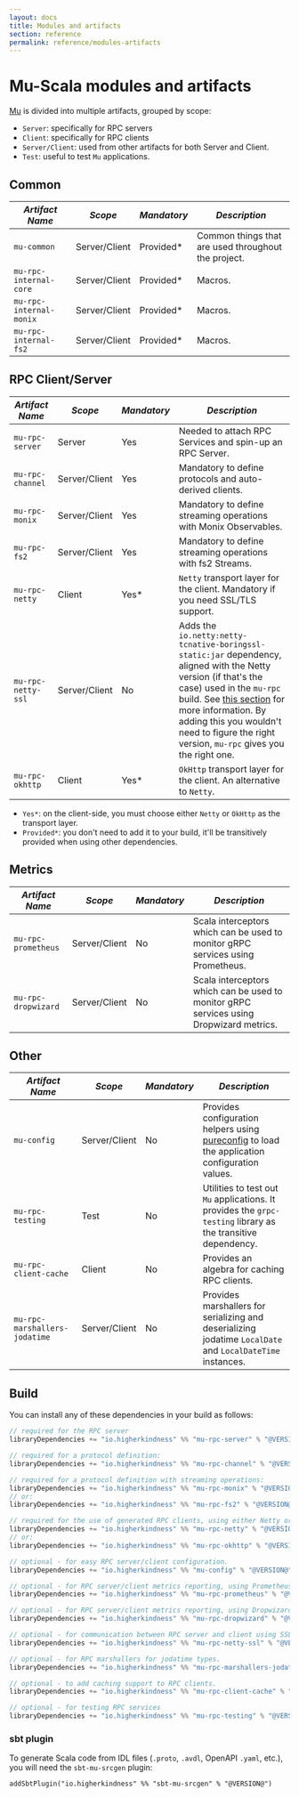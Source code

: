 ```yaml
---
layout: docs
title: Modules and artifacts
section: reference
permalink: reference/modules-artifacts
---
```


# Mu-Scala modules and artifacts

[Mu] is divided into multiple artifacts, grouped by scope:

* `Server`: specifically for RPC servers
* `Client`: specifically for RPC clients
* `Server/Client`: used from other artifacts for both Server and Client.
* `Test`: useful to test `Mu` applications.

## Common

| *Artifact Name*  | *Scope*  | *Mandatory*  | *Description*  |
|---|---|---|---|
| `mu-common`  | Server/Client  | Provided*  | Common things that are used throughout the project.  |
| `mu-rpc-internal-core`  | Server/Client  | Provided*  | Macros.  |
| `mu-rpc-internal-monix`  | Server/Client  | Provided*  | Macros.  |
| `mu-rpc-internal-fs2`  | Server/Client  | Provided*  | Macros.  |

## RPC Client/Server

| *Artifact Name*  | *Scope*  | *Mandatory*  | *Description*  |
|---|---|---|---|
| `mu-rpc-server`  | Server  | Yes  | Needed to attach RPC Services and spin-up an RPC Server. |
| `mu-rpc-channel`  | Server/Client  | Yes  | Mandatory to define protocols and auto-derived clients. |
| `mu-rpc-monix`  | Server/Client  | Yes  | Mandatory to define streaming operations with Monix Observables. |
| `mu-rpc-fs2`  | Server/Client  | Yes  | Mandatory to define streaming operations with fs2 Streams. |
| `mu-rpc-netty`  | Client  | Yes*  | `Netty` transport layer for the client. Mandatory if you need SSL/TLS support. |
| `mu-rpc-netty-ssl`  | Server/Client  | No  | Adds the `io.netty:netty-tcnative-boringssl-static:jar` dependency, aligned with the Netty version (if that's the case) used in the `mu-rpc` build. See [this section](https://github.com/grpc/grpc-java/blob/master/SECURITY.md#netty) for more information. By adding this you wouldn't need to figure the right version, `mu-rpc` gives you the right one. |
| `mu-rpc-okhttp`  | Client  | Yes*  | `OkHttp` transport layer for the client. An alternative to `Netty`. |

* `Yes*`: on the client-side, you must choose either `Netty` or `OkHttp` as the transport layer.
* `Provided*`: you don't need to add it to your build, it'll be transitively provided when using other dependencies.

## Metrics

| *Artifact Name*   | *Scope*  | *Mandatory*  | *Description*  |
|---|---|---|---|
| `mu-rpc-prometheus`  | Server/Client  | No  | Scala interceptors which can be used to monitor gRPC services using Prometheus.  |
| `mu-rpc-dropwizard`  | Server/Client  | No  | Scala interceptors which can be used to monitor gRPC services using Dropwizard metrics.  |

## Other

| *Artifact Name*  | *Scope*  | *Mandatory*  | *Description*  |
|---|---|---|---|
| `mu-config`  | Server/Client  | No  | Provides configuration helpers using [pureconfig] to load the application configuration values.  |
| `mu-rpc-testing`  | Test  | No  | Utilities to test out `Mu` applications. It provides the `grpc-testing` library as the transitive dependency.  |
| `mu-rpc-client-cache`  | Client  | No  | Provides an algebra for caching RPC clients.  |
| `mu-rpc-marshallers-jodatime`  | Server/Client  | No  | Provides marshallers for serializing and deserializing jodatime `LocalDate` and `LocalDateTime` instances.  |

## Build
You can install any of these dependencies in your build as follows:

[comment]: # (Start Replace)

```scala
// required for the RPC server
libraryDependencies += "io.higherkindness" %% "mu-rpc-server" % "@VERSION@"

// required for a protocol definition:
libraryDependencies += "io.higherkindness" %% "mu-rpc-channel" % "@VERSION@"

// required for a protocol definition with streaming operations:
libraryDependencies += "io.higherkindness" %% "mu-rpc-monix" % "@VERSION@"
// or:
libraryDependencies += "io.higherkindness" %% "mu-rpc-fs2" % "@VERSION@"

// required for the use of generated RPC clients, using either Netty or OkHttp as transport layer:
libraryDependencies += "io.higherkindness" %% "mu-rpc-netty" % "@VERSION@"
// or:
libraryDependencies += "io.higherkindness" %% "mu-rpc-okhttp" % "@VERSION@"

// optional - for easy RPC server/client configuration.
libraryDependencies += "io.higherkindness" %% "mu-config" % "@VERSION@"

// optional - for RPC server/client metrics reporting, using Prometheus.
libraryDependencies += "io.higherkindness" %% "mu-rpc-prometheus" % "@VERSION@"

// optional - for RPC server/client metrics reporting, using Dropwizard.
libraryDependencies += "io.higherkindness" %% "mu-rpc-dropwizard" % "@VERSION@"

// optional - for communication between RPC server and client using SSL/TLS.
libraryDependencies += "io.higherkindness" %% "mu-rpc-netty-ssl" % "@VERSION@"

// optional - for RPC marshallers for jodatime types.
libraryDependencies += "io.higherkindness" %% "mu-rpc-marshallers-jodatime" % "@VERSION@"

// optional - to add caching support to RPC clients.
libraryDependencies += "io.higherkindness" %% "mu-rpc-client-cache" % "@VERSION@"

// optional - for testing RPC services
libraryDependencies += "io.higherkindness" %% "mu-rpc-testing" % "@VERSION@" % Test
```

### sbt plugin

To generate Scala code from IDL files (`.proto`, `.avdl`, OpenAPI `.yaml`,
etc.), you will need the `sbt-mu-srcgen` plugin:

```
addSbtPlugin("io.higherkindness" %% "sbt-mu-srcgen" % "@VERSION@")
```

[comment]: # (End Replace)



[Avro]: https://avro.apache.org/
[FS2]: https://github.com/functional-streams-for-scala/fs2
[gRPC]: https://grpc.io/
[Monix]: https://monix.io/
[Mu]: https://github.com/higherkindness/mu-scala
[OpenAPI]: https://swagger.io/docs/specification/about/
[Protobuf]: https://developers.google.com/protocol-buffers
[pureconfig]: https://github.com/pureconfig/pureconfig